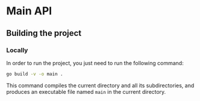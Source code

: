 # Main API

## Building the project

### Locally

In order to run the project, you just need to run the following command:

```sh
go build -v -o main .
```

This command compiles the current directory and all its subdirectories, and produces an executable file named `main` in the current directory.
